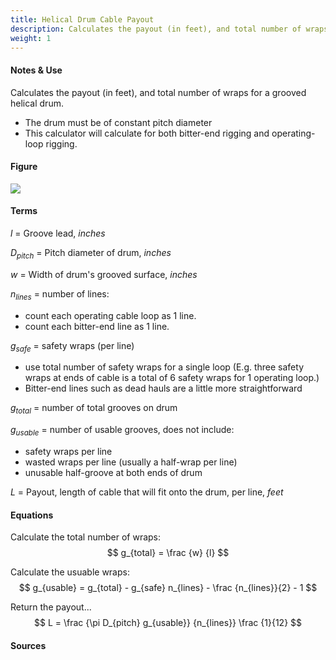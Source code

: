```yaml
---
title: Helical Drum Cable Payout
description: Calculates the payout (in feet), and total number of wraps for a grooved helical drum.
weight: 1
---
```


#### Notes & Use

Calculates the payout (in feet), and total number of wraps for a grooved helical drum.

* The drum must be of constant pitch diameter
* This calculator will calculate for both bitter-end rigging and operating-loop rigging.

#### Figure

![](../../image/drum_helical_payout.jpg)

#### Terms

$l$ = Groove lead, *inches*

$D_{pitch}$ = Pitch diameter of drum, *inches*

$w$ = Width of drum's grooved surface, *inches*

$n_{lines}$ = number of lines:

* count each operating cable loop as 1 line.
* count each bitter-end line as 1 line.

$g_{safe}$ = safety wraps (per line)

* use total number of safety wraps for a single loop (E.g. three safety wraps at ends of cable is a total of 6 safety wraps for 1 operating loop.)
* Bitter-end lines such as dead hauls are a little more straightforward

$g_{total}$ = number of total grooves on drum

$g_{usable}$ = number of usable grooves, does not include:

* safety wraps per line
* wasted wraps per line (usually a half-wrap per line)
* unusable half-groove at both ends of drum

$L$ = Payout, length of cable that will fit onto the drum, per line, *feet*

#### Equations

Calculate the total number of wraps:
$$ g_{total} = \frac {w} {l} $$

Calculate the usuable wraps:
$$ g_{usable} = g_{total} - g_{safe} n_{lines} - \frac {n_{lines}}{2} - 1 $$

Return the payout...
$$ L = \frac {\pi D_{pitch} g_{usable}} {n_{lines}} \frac {1}{12} $$

#### Sources